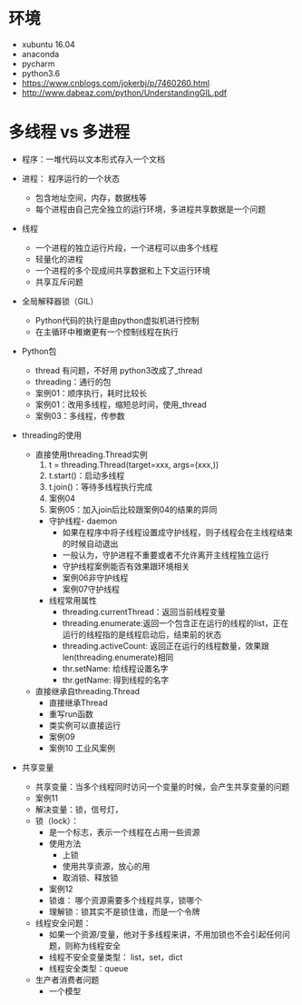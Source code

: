 # 环境
- xubuntu 16.04
- anaconda
- pycharm
- python3.6
- https://www.cnblogs.com/jokerbj/p/7460260.html
- http://www.dabeaz.com/python/UnderstandingGIL.pdf
# 多线程 vs 多进程
- 程序：一堆代码以文本形式存入一个文档

- 进程： 程序运行的一个状态
    - 包含地址空间，内存，数据栈等
    - 每个进程由自己完全独立的运行环境，多进程共享数据是一个问题
- 线程
    - 一个进程的独立运行片段，一个进程可以由多个线程
    - 轻量化的进程
    - 一个进程的多个现成间共享数据和上下文运行环境
    - 共享互斥问题
- 全局解释器锁（GIL）
    - Python代码的执行是由python虚拟机进行控制
    - 在主循环中稚嫩更有一个控制线程在执行
- Python包
    - thread 有问题，不好用 python3改成了_thread
    - threading：通行的包
    - 案例01：顺序执行，耗时比较长
    - 案例01：改用多线程，缩短总时间，使用_thread
    - 案例03：多线程，传参数
- threading的使用
    - 直接使用threading.Thread实例
        1. t = threading.Thread(target=xxx, args=(xxx,))
        2. t.start()：启动多线程
        3. t.join()：等待多线程执行完成
        4. 案例04
        5. 案例05：加入join后比较跟案例04的结果的异同
        - 守护线程- daemon
            - 如果在程序中将子线程设置成守护线程，则子线程会在主线程结束的时候自动退出
            - 一般认为，守护进程不重要或者不允许离开主线程独立运行
            - 守护线程案例能否有效果跟环境相关
            - 案例06非守护线程
            - 案例07守护线程
        - 线程常用属性
            - threading.currentThread：返回当前线程变量
            - threading.enumerate:返回一个包含正在运行的线程的list，正在运行的线程指的是线程启动后，结束前的状态
            - threading.activeCount: 返回正在运行的线程数量，效果跟 len(threading.enumerate)相同
            - thr.setName: 给线程设置名字
            - thr.getName: 得到线程的名字
    - 直接继承自threading.Thread
        - 直接继承Thread
        - 重写run函数
        - 类实例可以直接运行
        - 案例09
        - 案例10 工业风案例
- 共享变量
    - 共享变量：当多个线程同时访问一个变量的时候，会产生共享变量的问题        
    - 案例11
    - 解决变量：锁，信号灯，
    - 锁（lock）：
        - 是一个标志，表示一个线程在占用一些资源
        - 使用方法
            - 上锁
            - 使用共享资源，放心的用
            - 取消锁、释放锁
        - 案例12
        - 锁谁： 哪个资源需要多个线程共享，锁哪个
        - 理解锁：锁其实不是锁住谁，而是一个令牌
    - 线程安全问题：
        - 如果一个资源/变量，他对于多线程来讲，不用加锁也不会引起任何问题，则称为线程安全
        - 线程不安全变量类型： list，set，dict
        - 线程安全类型：queue
    - 生产者消费者问题
        - 一个模型
    
